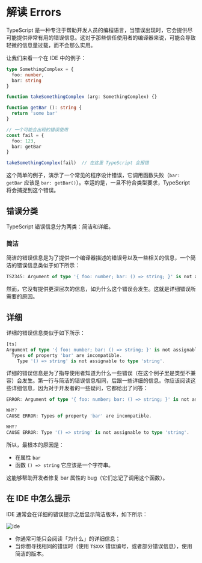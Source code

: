 # 解读 Errors

TypeScript 是一种专注于帮助开发人员的编程语言，当错误出现时，它会提供尽可能提供非常有用的错误信息。这对于那些信任使用者的编译器来说，可能会导致轻微的信息量过载，而不会那么实用。

让我们来看一个在 IDE 中的例子：

```ts
type SomethingComplex = {
  foo: number,
  bar: string
}

function takeSomethingComplex (arg: SomethingComplex) {}

function getBar (): string {
  return 'some bar'
}

// 一个可能会出现的错误使用
const fail = {
  foo: 123,
  bar: getBar
}

takeSomethingComplex(fail)  // 在这里 TypeScript 会报错
```

这个简单的例子，演示了一个常见的程序设计错误，它调用函数失败（`bar: getBar` 应该是 `bar: getBar()`）。幸运的是，一旦不符合类型要求，TypeScript 将会捕捉到这个错误。

## 错误分类

TypeScript 错误信息分为两类：简洁和详细。

### 简洁

简洁的错误信息是为了提供一个编译器描述的错误号以及一些相关的信息，一个简洁的错误信息类似于如下所示：

```ts
TS2345: Argument of type '{ foo: number; bar: () => string; }' is not assignable to parameter of type 'SomethingComplex'.
```

然而，它没有提供更深层次的信息，如为什么这个错误会发生。这就是详细错误所需要的原因。

## 详细

详细的错误信息类似于如下所示：

```ts
[ts]
Argument of type '{ foo: number; bar: () => string; }' is not assignable to parameter of type 'SomethingComplex'.
  Types of property 'bar' are incompatible.
    Type '() => string' is not assignable to type 'string'.
```

详细的错误信息是为了指导使用者知道为什么一些错误（在这个例子里是类型不兼容）会发生。第一行与简洁的错误信息相同，后跟一些详细的信息。你应该阅读这些详细信息，因为对于开发者的一些疑问，它都给出了问答：

```ts
ERROR: Argument of type '{ foo: number; bar: () => string; }' is not assignable to parameter of type 'SomethingComplex'.

WHY? 
CAUSE ERROR: Types of property 'bar' are incompatible.

WHY? 
CAUSE ERROR: Type '() => string' is not assignable to type 'string'.
```

所以，最根本的原因是：

- 在属性 `bar`
- 函数 `() => string` 它应该是一个字符串。

这能够帮助开发者修复 bar 属性的 bug（它们忘记了调用这个函数）。

## 在 IDE 中怎么提示

IDE 通常会在详细的错误提示之后显示简洁版本，如下所示：

<img :src="$withBase('/ide.png')" alt="ide"/>

- 你通常可能只会阅读「为什么」的详细信息；
- 当你想寻找相同的错误时（使用 `TSXXX` 错误编号，或者部分错误信息），使用简洁的版本。

